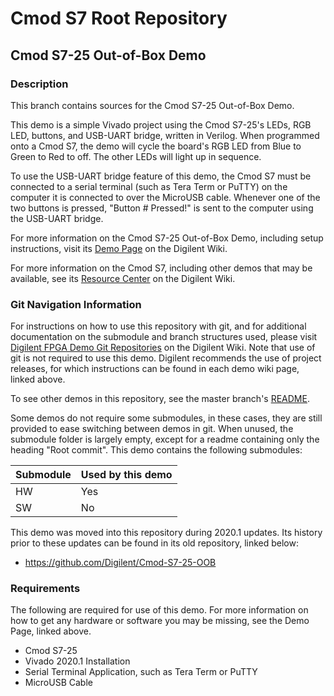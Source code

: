 # Cmod S7 Root Repository

## Cmod S7-25 Out-of-Box Demo

### Description

This branch contains sources for the Cmod S7-25 Out-of-Box Demo.

This demo is a simple Vivado project using the Cmod S7-25's LEDs, RGB LED, buttons, and USB-UART bridge, written in Verilog.
When programmed onto a Cmod S7, the demo will cycle the board's RGB LED from Blue to Green to Red to off. The other LEDs will light up in sequence.

To use the USB-UART bridge feature of this demo, the Cmod S7 must be connected to a serial terminal (such as Tera Term or PuTTY) on the computer it is connected to over the MicroUSB cable.
Whenever one of the two buttons is pressed, "Button # Pressed!" is sent to the computer using the USB-UART bridge.

For more information on the Cmod S7-25 Out-of-Box Demo, including setup instructions, visit its [Demo Page](https://reference.digilentinc.com/reference/programmable-logic/cmod-s7/demos/oob) on the Digilent Wiki.

For more information on the Cmod S7, including other demos that may be available, see its [Resource Center](https://reference.digilentinc.com/reference/programmable-logic/cmod-s7/start) on the Digilent Wiki.

### Git Navigation Information

For instructions on how to use this repository with git, and for additional documentation on the submodule and branch structures used, please visit [Digilent FPGA Demo Git Repositories](https://reference.digilentinc.com/reference/programmable-logic/documents/git) on the Digilent Wiki. Note that use of git is not required to use this demo. Digilent recommends the use of project releases, for which instructions can be found in each demo wiki page, linked above.

To see other demos in this repository, see the master branch's [README](https://github.com/Digilent/Cmod-S7).

Some demos do not require some submodules, in these cases, they are still provided to ease switching between demos in git. When unused, the submodule folder is largely empty, except for a readme containing only the heading "Root commit". This demo contains the following submodules:

| Submodule | Used by this demo |
|-----------|-------------------|
| HW        | Yes               |
| SW        | No                |


This demo was moved into this repository during 2020.1 updates. Its history prior to these updates can be found in its old repository, linked below:
* https://github.com/Digilent/Cmod-S7-25-OOB

### Requirements

The following are required for use of this demo. For more information on how to get any hardware or software you may be missing, see the Demo Page, linked above.

* Cmod S7-25
* Vivado 2020.1 Installation
* Serial Terminal Application, such as Tera Term or PuTTY
* MicroUSB Cable